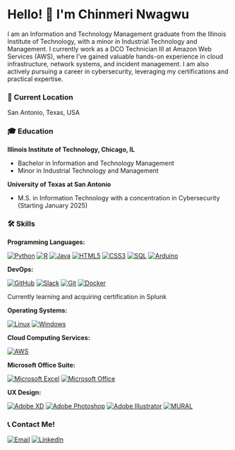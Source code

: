 # Hello! 👋 I'm Chinmeri Nwagwu  

I am an Information and Technology Management graduate from the Illinois Institute of Technology, with a minor in Industrial Technology and Management. I currently work as a DCO Technician III at Amazon Web Services (AWS), where I’ve gained valuable hands-on experience in cloud infrastructure, network systems, and incident management. I am also actively pursuing a career in cybersecurity, leveraging my certifications and practical expertise.  

### 📍 Current Location  
San Antonio, Texas, USA  

### 🎓 Education  
**Illinois Institute of Technology, Chicago, IL**  
- Bachelor in Information and Technology Management  
- Minor in Industrial Technology and Management  

**University of Texas at San Antonio**  
- M.S. in Information Technology with a concentration in Cybersecurity (Starting January 2025)  


### 🛠 Skills

**Programming Languages:**

[![Python](https://img.shields.io/badge/-Python-3776AB?logo=Python&logoColor=white)](https://www.python.org)
[![R](https://img.shields.io/badge/-R-276DC3?logo=r&logoColor=white)](https://www.r-project.org)
[![Java](https://img.shields.io/badge/-Java-007396?logo=Java&logoColor=white)](https://www.java.com)
[![HTML5](https://img.shields.io/badge/-HTML5-E34F26?logo=html5&logoColor=white)](https://developer.mozilla.org/en-US/docs/Web/Guide/HTML/HTML5)
[![CSS3](https://img.shields.io/badge/-CSS3-1572B6?logo=css3&logoColor=white)](https://developer.mozilla.org/en-US/docs/Web/CSS)
[![SQL](https://img.shields.io/badge/-SQL-4479A1?logo=postgresql&logoColor=white)](https://www.postgresql.org)
[![Arduino](https://img.shields.io/badge/Arduino-00979D?style=for-the-badge&logo=Arduino&logoColor=white)](https://www.arduino.cc)

**DevOps:**

[![GitHub](https://img.shields.io/badge/-GitHub-181717?logo=github&logoColor=white)](https://github.com)
[![Slack](https://img.shields.io/badge/-Slack-4A154B?logo=slack&logoColor=white)](https://slack.com)
[![Git](https://img.shields.io/badge/-Git-F05032?logo=git&logoColor=white)](https://git-scm.com)
[![Docker](https://img.shields.io/badge/-Docker-2496ED?logo=docker&logoColor=white)](https://www.docker.com)

Currently learning and acquiring certification in Splunk

**Operating Systems:**

[![Linux](https://img.shields.io/badge/-Linux-FCC624?logo=linux&logoColor=black)](https://www.linux.org)
[![Windows](https://img.shields.io/badge/-Windows-0078D6?logo=windows&logoColor=white)](https://www.microsoft.com/windows)

**Cloud Computing Services:**

[![AWS](https://img.shields.io/badge/-AWS-232F3E?logo=amazon-aws&logoColor=white)](https://aws.amazon.com)

**Microsoft Office Suite:**

[![Microsoft Excel](https://img.shields.io/badge/Microsoft_Excel-217346?style=for-the-badge&logo=microsoft-excel&logoColor=white)](https://www.microsoft.com/microsoft-365/excel)
[![Microsoft Office](https://img.shields.io/badge/Microsoft_Office-D83B01?style=for-the-badge&logo=microsoft-office&logoColor=white)](https://www.microsoft.com/microsoft-365)

**UX Design:**

[![Adobe XD](https://img.shields.io/badge/Adobe%20XD-470137?style=for-the-badge&logo=Adobe%20XD&logoColor=#FF61F6)](https://www.adobe.com/products/xd.html)
[![Adobe Photoshop](https://img.shields.io/badge/Adobe%20Photoshop-31A8FF?style=for-the-badge&logo=adobe-photoshop&logoColor=white)](https://www.adobe.com/products/photoshop.html)
[![Adobe Illustrator](https://img.shields.io/badge/Adobe%20Illustrator-FF9A00?style=for-the-badge&logo=adobe-illustrator&logoColor=white)](https://www.adobe.com/products/illustrator.html)
[![MURAL](https://img.shields.io/badge/MURAL-000?style=for-the-badge&logo=mural&logoColor=white)](https://www.mural.co)




### 📞 Contact Me!

[![Email](https://img.shields.io/badge/Email-D14836?style=for-the-badge&logo=gmail&logoColor=white)](mailto:chinmerinwagwub@gmail.com)
[![LinkedIn](https://img.shields.io/badge/LinkedIn-0077B5?style=for-the-badge&logo=linkedin&logoColor=white)](https://www.linkedin.com/in/chinwagwu)


<!--### 🔗 Personal Website
Here you can find my personal website where I showcase my projects: [Your Personal Website Link]-->

